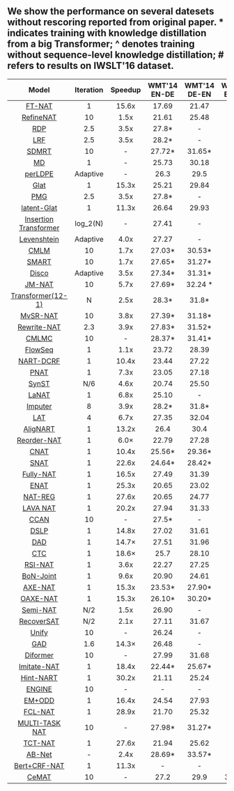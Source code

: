 ## We show the performance on several datesets without rescoring reported from original paper. * indicates training with knowledge distillation from a big Transformer; ^ denotes training without sequence-level knowledge distillation; # refers to results on IWSLT'16 dataset. 
 
| Model | Iteration |  Speedup | WMT'14 EN-DE | WMT'14 DE-EN | WMT'16  EN-RO | WMT'16 RO-EN | IWSLT'14/16 EN-DE | IWSLT'14/16 DE-EN |
| :--: | :--: | :--: | :--: | :--: | :--: | :--: | :--: | :--: |
[FT-NAT](https://arxiv.org/pdf/1711.02281.pdf)| 1 | 15.6x | 17.69 | 21.47  | 27.29 | 29.06  | 26.52# | - |
[RefineNAT](https://aclanthology.org/D18-1149.pdf)| 10 | 1.5x | 21.61  | 25.48 |  29.32 | 30.19 | 27.11# |32.31# |
[RDP](https://arxiv.org/pdf/2012.14583v2.pdf)| 2.5 | 3.5x  | 27.8* | - | - | 33.8 | - | - |
[LRF](https://arxiv.org/pdf/2106.00903.pdf)| 2.5 | 3.5x | 28.2* | - | - | 33.8 | - | -|
[SDMRT](https://arxiv.org/pdf/2112.11640v1.pdf)| 10 | - | 27.72* | 31.65* | 33.72 | 33.94 | 27.49 | - |
[MD](https://aclanthology.org/2020.acl-main.171.pdf)| 1 | - | 25.73 | 30.18 | 31.96 | 33.57 | - | - |
[perLDPE]()| Adaptive | - | 26.3 | 29.5 | - | - | - | - |
[Glat](https://aclanthology.org/2021.acl-long.155.pdf)| 1 | 15.3x | 25.21 | 29.84 |31.19 |32.04 |- |29.61^| 
[PMG](https://aclanthology.org/2021.findings-acl.247.pdf)| 2.5 | 3.5x  | 27.8* | - | -  | 33.8* | - | - | 
[latent-Glat](https://arxiv.org/pdf/2204.02030.pdf)| 1  | 11.3x | 26.64 | 29.93 | - | -| -| 32.47    |  
[Insertion Transformer](https://arxiv.org/pdf/1902.03249.pdf)| log_2(N) | - | 27.41 | - | - |- | - |-| 
[Levenshtein](https://arxiv.org/pdf/1905.11006v1.pdf)| Adaptive | 4.0x | 27.27 | - | - | 33.26 |-|-|   
[CMLM](https://aclanthology.org/D19-1633.pdf)| 10 | 1.7x | 27.03* | 30.53* | 33.08 | 33.31 | - | - | 
[SMART](https://arxiv.org/pdf/2001.08785.pdf)| 10 | 1.7x | 27.65* | 31.27* | - | - | - | - | 
[Disco](https://arxiv.org/pdf/2001.05136.pdf)| Adaptive | 3.5x | 27.34* | 31.31* | 33.22 | 33.25 | - | -|  
[JM-NAT](https://aclanthology.org/2020.acl-main.36.pdf) | 10 | 5.7x | 27.69* | 32.24 * | 33.52 | 33.72 |- |32.59 |     
[Transformer(12-1)](https://arxiv.org/pdf/2006.10369.pdf)| N | 2.5x | 28.3* | 31.8* | 33.8 | 34.8 | - | -| 
[MvSR-NAT](https://arxiv.org/pdf/2108.08447.pdf)| 10 | 3.8x | 27.39* |31.18* |33.38 |33.56  | - |32.55 | 
[Rewrite-NAT](https://aclanthology.org/2021.emnlp-main.265.pdf) | 2.3 | 3.9x | 27.83* | 31.52* | 33.63 |34.09 |- | -|  
[CMLMC](https://openreview.net/pdf?id=I2Hw58KHp8O)| 10 | - | 28.37* | 31.41* | 34.57 |34.13 | 28.51 | 34.78| 
[FlowSeq](https://arxiv.org/pdf/1909.02480v1.pdf)| 1  | 1.1x | 23.72 | 28.39 | 29.73 | 30.72 |27.55 |-|    
[NART-DCRF](https://arxiv.org/pdf/1910.11555.pdf)| 1 | 10.4x | 23.44 | 27.22 | - | - | - | 27.44|   
[PNAT](https://arxiv.org/pdf/1911.10677.pdf)| 1 | 7.3x | 23.05 | 27.18 | - | - | - | 31.23# |   
[SynST](https://aclanthology.org/P19-1122.pdf) | N/6 | 4.6x | 20.74 | 25.50 | -| - | 23.82 | -|  
[LaNAT](https://arxiv.org/pdf/1908.07181v1.pdf)| 1 | 6.8x | 25.10 | - | - | - | - | - |  
[Imputer](https://aclanthology.org/2020.emnlp-main.83.pdf) | 8 | 3.9x | 28.2*  | 31.8* | 34.4 | 34.1 | - | -|    
[LAT](https://arxiv.org/pdf/2011.06132.pdf)| 4 | 6.7x | 27.35 | 32.04 |32.87 | 33.26 |- | 34.08|     
[AligNART](https://aclanthology.org/2021.emnlp-main.1.pdf) | 1 |13.2x | 26.4 | 30.4 | 32.5 | 33.1  | - |- |   
[Reorder-NAT](https://arxiv.org/pdf/1911.02215.pdf)| 1 | 6.0× | 22.79 | 27.28 | 29.30 | 29.50 | 25.29# | -|     
[CNAT](https://aclanthology.org/2021.naacl-main.458.pdf)| 1 | 10.4x | 25.56* | 29.36* | - | - | - | 31.15|    
[SNAT](https://aclanthology.org/2021.eacl-main.105.pdf)| 1 | 22.6x |24.64*  | 28.42* |  32.87 | 32.21 | -| -|    
[Fully-NAT](https://aclanthology.org/2021.findings-acl.11.pdf)| 1 | 16.5x | 27.49 | 31.39 | 33.79 | 34.16 | -| -|   
[ENAT](https://arxiv.org/pdf/1812.09664.pdf)| 1 | 25.3x | 20.65 | 23.02 | 30.08 | - | - | 24.13|     
[NAT-REG](https://arxiv.org/pdf/1902.10245.pdf) | 1 | 27.6x | 20.65 | 24.77 | - | - | 23.14# | 23.89 |     
[LAVA NAT](https://arxiv.org/pdf/2002.03084v1.pdf)| 1 | 20.2x | 27.94 | 31.33 | - | 32.85 | - | 33.59^ |     
[CCAN](https://aclanthology.org/2020.coling-main.389.pdf) | 10 | - | 27.5* | - | - | 33.7 | - | -|   
[DSLP](https://arxiv.org/pdf/2110.07515.pdf)| 1 | 14.8x | 27.02 | 31.61 | 34.17 | 34.60 | - | - |  
[DAD](https://arxiv.org/pdf/2203.16266.pdf) | 1 | 14.7× | 27.51  | 31.96 | 34.68 | 34.98 |- | - |   
[CTC](https://aclanthology.org/2020.emnlp-main.83.pdf)| 1 | 18.6× | 25.7  | 28.10| 32.20 | 31.60 |- | -| 
[RSI-NAT](https://aclanthology.org/P19-1288.pdf) | 1 | 3.6x | 22.27 | 27.25  | 30.57 | 30.83 | 27.78#| -|  
[BoN-Joint](https://arxiv.org/pdf/1911.09320.pdf)| 1 | 9.6x | 20.90 | 24.61 | 28.31 | 29.29 | 25.72# | -|   
[AXE-NAT](https://arxiv.org/pdf/2004.01655.pdf)| 1 | 15.3x | 23.53* | 27.90* | 30.75 | 31.54 | - | -| 
[OAXE-NAT](https://arxiv.org/pdf/2106.05093.pdf) | 1 | 15.3x | 26.10* | 30.20* | 32.40 | 33.30 | - | - |  
[Semi-NAT](https://aclanthology.org/D18-1044.pdf)| N/2 | 1.5x  | 26.90 | - | - | - | - | -  |  
[RecoverSAT](https://aclanthology.org/2020.acl-main.277.pdf)| N/2 | 2.1x | 27.11  | 31.67 | 32.92 | 33.19 | 30.78# | - | 
[Unify](https://aclanthology.org/2020.coling-main.25.pdf)| 10 | - |26.24 | - | - | - | - | 30.73 |  
[GAD](https://arxiv.org/pdf/2203.16487v1.pdf) | 1.6 | 14.3× | 26.48 | - | - | - | - | - |  
[Diformer](https://arxiv.org/pdf/2112.11632v2.pdf) | 10 | - | 27.99 | 31.68 | 34.37 | 33.34 | - | - |  
[Imitate-NAT](https://aclanthology.org/P19-1125.pdf)| 1 | 18.4x | 22.44* | 25.67* | 28.61 |28.90 | 28.41# |-  |  
[Hint-NART](https://aclanthology.org/D19-1573.pdf)| 1 | 30.2x | 21.11  | 25.24 | - | - | - | 25.55 |   
[ENGINE](https://aclanthology.org/2020.acl-main.251.pdf) | 10 | - | - | - | - | 34.04 | - | 33.17 | 
[EM+ODD](https://arxiv.org/pdf/2006.16378.pdf)| 1 | 16.4x | 24.54  | 27.93 | - | - | - | 30.69 |   
[FCL-NAT](http://staff.ustc.edu.cn//linlixu/papers/aaai20a.pdf)| 1 | 28.9x | 21.70 | 25.32 | - | - | - | 26.62 |  
[MULTI-TASK NAT](https://aclanthology.org/2021.naacl-main.313.pdf) | 10 | - | 27.98* | 31.27* | 33.80 | 33.60 | - | - |  
[TCT-NAT](https://www.ijcai.org/Proceedings/2020/0534.pdf)| 1 | 27.6x | 21.94 | 25.62 | - | - | 26.01# | 28.16 | 
[AB-Net](https://arxiv.org/pdf/2010.06138v1.pdf)| - | 2.4x | 28.69* | 33.57* | - | 35.63 | - | 36.49|  
[Bert+CRF-NAT](https://aclanthology.org/2021.eacl-main.18.pdf) | 1 | 11.3x | - | - | - | - | - | 30.45 |  
[CeMAT](https://arxiv.org/pdf/2203.09210v1.pdf)|10 | - | 27.2 | 29.9 | 33.36^ | 33.0^ | 26.7^ | 33.7^ | 
